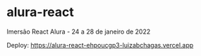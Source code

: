 # alura-react
Imersão React Alura - 24 a 28 de janeiro de 2022

Deploy: https://alura-react-ehpoucgp3-luizabchagas.vercel.app
